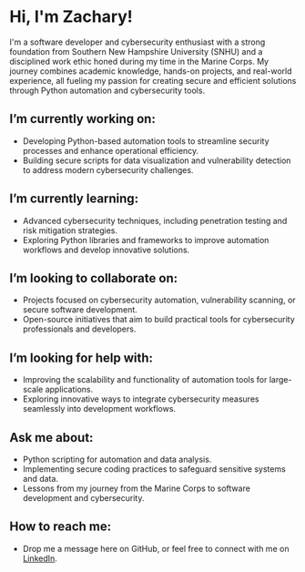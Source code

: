 # Hi, I'm Zachary!
I'm a software developer and cybersecurity enthusiast with a strong foundation from Southern New Hampshire University (SNHU) and a disciplined work ethic honed during my time in the Marine Corps. My journey combines academic knowledge, hands-on projects, and real-world experience, all fueling my passion for creating secure and efficient solutions through Python automation and cybersecurity tools.

## I’m currently working on:
- Developing Python-based automation tools to streamline security processes and enhance operational efficiency.
- Building secure scripts for data visualization and vulnerability detection to address modern cybersecurity challenges.

## I’m currently learning:
- Advanced cybersecurity techniques, including penetration testing and risk mitigation strategies.
- Exploring Python libraries and frameworks to improve automation workflows and develop innovative solutions.

## I’m looking to collaborate on:
- Projects focused on cybersecurity automation, vulnerability scanning, or secure software development.
- Open-source initiatives that aim to build practical tools for cybersecurity professionals and developers.

## I’m looking for help with:
- Improving the scalability and functionality of automation tools for large-scale applications.
- Exploring innovative ways to integrate cybersecurity measures seamlessly into development workflows.

## Ask me about:
- Python scripting for automation and data analysis.
- Implementing secure coding practices to safeguard sensitive systems and data.
- Lessons from my journey from the Marine Corps to software development and cybersecurity.

## How to reach me:
- Drop me a message here on GitHub, or feel free to connect with me on [LinkedIn](www.linkedin.com/in/zachary-nicholas1341).
